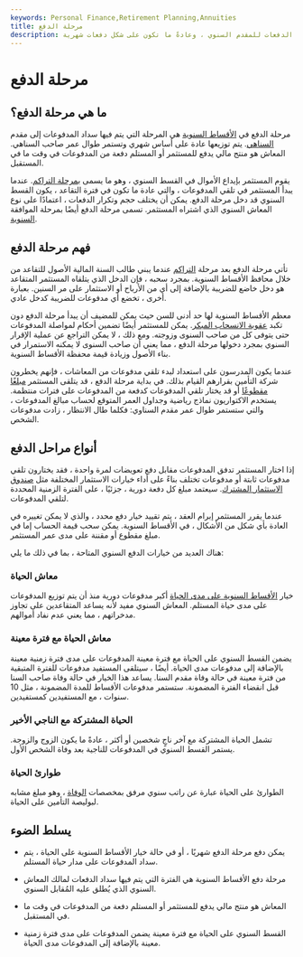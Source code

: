 ```yaml
---
keywords: Personal Finance,Retirement Planning,Annuities
title: مرحلة الدفع
description: مرحلة الدفع هي المرحلة في الأقساط السنوية التي يتم خلالها سداد الدفعات للمقدم السنوي ، وعادةً ما تكون على شكل دفعات شهرية.
---
```


# مرحلة الدفع
## ما هي مرحلة الدفع؟

مرحلة الدفع في [الأقساط السنوية](/annuity) هي المرحلة التي يتم فيها سداد المدفوعات إلى مقدم [السناهي](/annuitant). يتم توزيعها عادة على أساس شهري وتستمر طوال عمر صاحب السناهي. المعاش هو منتج مالي يدفع للمستثمر أو المستلم دفعة من المدفوعات في وقت ما في المستقبل.

يقوم المستثمر بإيداع الأموال في القسط السنوي ، وهو ما يسمى [بمرحلة التراكم](/accumulationphase). عندما يبدأ المستثمر في تلقي المدفوعات ، والتي عادة ما تكون في فترة التقاعد ، يكون القسط السنوي قد دخل مرحلة الدفع. يمكن أن يختلف حجم وتكرار الدفعات ، اعتمادًا على نوع المعاش السنوي الذي اشتراه المستثمر. تسمى مرحلة الدفع أيضًا بمرحلة الموافقة [السنوية](/annuitizationphase).

## فهم مرحلة الدفع

تأتي مرحلة الدفع بعد مرحلة [التراكم](/accumulation) عندما يبني طالب السنة المالية الأصول للتقاعد من خلال محافظ الأقساط السنوية. بمجرد سحبه ، فإن الدخل الذي يتلقاه المستثمر المتقاعد هو دخل خاضع للضريبة بالإضافة إلى أي من الأرباح أو الاستثمار على مر السنين. بعبارة أخرى ، تخضع أي مدفوعات للضريبة كدخل عادي.

معظم الأقساط السنوية لها حد أدنى للسن حيث يمكن للمضيف أن يبدأ مرحلة الدفع دون تكبد [عقوبة الانسحاب المبكر](/withdrawal-penalty). يمكن للمستثمر أيضًا تضمين أحكام لمواصلة المدفوعات حتى يتوفى كل من صاحب السنوى وزوجته. ومع ذلك ، لا يمكن التراجع عن عملية الإقرار السنوي بمجرد دخولها مرحلة الدفع ، مما يعني أن صاحب السنوى لا يمكنه الاستمرار في بناء الأصول وزيادة قيمة محفظة الأقساط السنوية.

عندما يكون المدرسون على استعداد لبدء تلقي مدفوعات من المعاشات ، فإنهم يخطرون شركة التأمين بقرارهم القيام بذلك. في بداية مرحلة الدفع ، قد يتلقى المستثمر [مبلغًا مقطوعًا](/lump-sum-payment) أو قد يختار تلقي المدفوعات كدفعة من المدفوعات على فترات منتظمة. يستخدم الاكتواريون نماذج رياضية وجداول العمر المتوقع لحساب مبالغ المدفوعات ، والتي ستستمر طوال عمر مقدم السناوي: فكلما طال الانتظار ، زادت مدفوعات الشخص.

## أنواع مراحل الدفع

إذا اختار المستثمر تدفق المدفوعات مقابل دفع تعويضات لمرة واحدة ، فقد يختارون تلقي مدفوعات ثابتة أو مدفوعات تختلف بناءً على أداء خيارات الاستثمار المختلفة مثل [صندوق الاستثمار المشترك](/mutualfund). سيعتمد مبلغ كل دفعة دورية ، جزئيًا ، على الفترة الزمنية المحددة لتلقي المدفوعات.

عندما يقرر المستثمر إبرام العقد ، يتم تقييد خيار دفع محدد ، والذي لا يمكن تغييره في العادة بأي شكل من الأشكال ، في الأقساط السنوية. يمكن سحب قيمة الحساب إما في مبلغ مقطوع أو مقننة على مدى عمر المستثمر.

هناك العديد من خيارات الدفع السنوي المتاحة ، بما في ذلك ما يلي:

### معاش الحياة

خيار [الأقساط السنوية على مدى الحياة](/lifeoption) أكبر مدفوعات دورية منذ أن يتم توزيع المدفوعات على مدى حياة المستلم. المعاش السنوي مفيد لأنه يساعد المتقاعدين على تجاوز مدخراتهم ، مما يعني عدم نفاد أموالهم.

### معاش الحياة مع فترة معينة

يضمن القسط السنوي على الحياة مع فترة معينة المدفوعات على مدى فترة زمنية معينة بالإضافة إلى مدفوعات مدى الحياة. أيضًا ، سيتلقى المستفيد مدفوعات للفترة المتبقية من فترة معينة في حالة وفاة مقدم السنا. يساعد هذا الخيار في حالة وفاة صاحب السنا قبل انقضاء الفترة المضمونة. ستستمر مدفوعات الأقساط للمدة المضمونة ، مثل 10 سنوات ، مع المستفيدين كمستفيدين.

### الحياة المشتركة مع الناجي الأخير

تشمل الحياة المشتركة مع آخر ناجٍ شخصين أو أكثر ، عادةً ما يكون الزوج والزوجة. يستمر القسط السنوي في المدفوعات للناجية بعد وفاة الشخص الأول.

### طوارئ الحياة

الطوارئ على الحياة عبارة عن راتب سنوي مرفق بمخصصات [الوفاة](/deathbenefit) ، وهو مبلغ مشابه لبوليصة التأمين على الحياة.

## يسلط الضوء

- يمكن دفع مرحلة الدفع شهريًا ، أو في حالة خيار الأقساط السنوية على الحياة ، يتم سداد المدفوعات على مدار حياة المستلم.

- مرحلة دفع الأقساط السنوية هي الفترة التي يتم فيها سداد الدفعات لمالك المعاش السنوي الذي يُطلق عليه المُقابل السنوي.

- المعاش هو منتج مالي يدفع للمستثمر أو المستلم دفعة من المدفوعات في وقت ما في المستقبل.

- القسط السنوي على الحياة مع فترة معينة يضمن المدفوعات على مدى فترة زمنية معينة بالإضافة إلى المدفوعات مدى الحياة.

